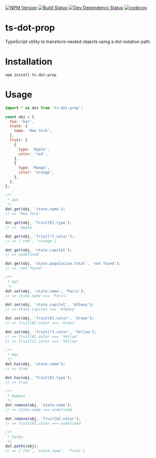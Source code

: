 [![NPM Version](https://badge.fury.io/js/ts-dot-prop.svg)](https://badge.fury.io/js/ts-dot-prop)
[![Build Status](https://travis-ci.org/justinlettau/ts-dot-prop.svg?branch=master)](https://travis-ci.org/justinlettau/ts-dot-prop)
[![Dev Dependency Status](https://david-dm.org/justinlettau/ts-dot-prop/dev-status.svg)](https://david-dm.org/justinlettau/ts-dot-prop?type=dev)
[![codecov](https://codecov.io/gh/justinlettau/ts-dot-prop/branch/master/graph/badge.svg)](https://codecov.io/gh/justinlettau/ts-dot-prop)

# ts-dot-prop

TypeScript utility to transform nested objects using a dot notation path.

# Installation

```
npm install ts-dot-prop
```

# Usage

```js
import * as dot from 'ts-dot-prop';

const obj = {
  foo: 'bar',
  state: {
    name: 'New York',
  },
  fruit: [
    {
      type: 'Apple',
      color: 'red',
    },
    {
      type: 'Mango',
      color: 'orange',
    },
  ],
};

/**
 * Get
 */
dot.get(obj, 'state.name');
// => 'New York'

dot.get(obj, 'fruit[0].type');
// => 'Apple'

dot.get(obj, 'fruit[*].color');
// => ['red', 'orange']

dot.get(obj, 'state.capital');
// => undefined

dot.get(obj, 'state.population.total', 'not found');
// => 'not found'

/**
 * Set
 */
dot.set(obj, 'state.name', 'Paris');
// => state.name === 'Paris'

dot.set(obj, 'state.capital', 'Albany');
// => state.capital === 'Albany'

dot.set(obj, 'fruit[0].color', 'Green');
// => fruit[0].color === 'Green'

dot.set(obj, 'fruit[*].color', 'Yellow');
// => fruit[0].color === 'Yellow'
// => fruit[1].color === 'Yellow'

/**
 * Has
 */
dot.has(obj, 'state.name');
// => true

dot.has(obj, 'fruit[0].type');
// => true

/**
 * Remove
 */
dot.remove(obj, 'state.name');
// => state.name === undefined

dot.remove(obj, 'fruit[0].color');
// => fruit[0].color === undefined

/**
 * Paths
 */
dot.paths(obj);
// => ['foo', 'state.name', 'fruit']
```
